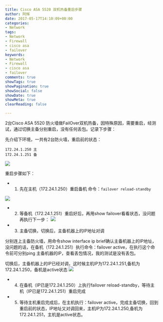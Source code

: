 ```yaml
---
title: Cisco ASA 5520 双机热备重启步骤
author: 阿辉
date: 2017-05-17T14:10:09+00:00
categories:
- Network
tags:
- Network
- Firewall
- cisco asa
- failover
keywords:
- Network
- Firewall
- cisco asa
- failover
comments: true
showTags: true
showPagination: true
showSocial: false
showDate: true
showMeta: true
clearReading: false

---
```

2台Cisco ASA 5520 防火墙做FailOver双机热备，因特殊原因，需要重启，经测试，通过切换主备分别重启，没有任何丢包。记录下步骤：

先介绍下环境，一共有2台防火墙，重启前的状态：
```
172.24.1.250 主
172.24.1.251 备
```
<!--more-->
![](/wp-content/uploads/2017/05/微信图片_20170517214933.png)

重启步骤如下：
* 1. 先在主机（172.24.1.250）重启备机 命令：`failover reload-standby`

![](/wp-content/uploads/2017/05/微信图片_20170517215238.png)

* 2. 等备机（172.24.1.251）重启好后，再用show failover看看状态，没问题再执行下一步：
![](/wp-content/uploads/2017/05/微信图片_20170517215613.png)

* 3. 主备切换，切换后，主备机器上的IP地址对调

分别连上主备防火墙，用命令show interface ip brief确认主备机器上的IP地址，没问题的话，在备机（172.24.1.251）执行命令：failover active，在执行这个命令前可分别ping 主备机器的IP，查看丢包情况，我的测试是没有丢包。

切换后，主备机器上的IP已经对调，这时候主机IP为172.24.1.251,备机为172.24.1.250，备机是active状态
![](/wp-content/uploads/2017/05/微信图片_20170517220314.png)

* 4. 在备机（IP已是172.24.1.250）上执行failover reload-standby，等待主机（IP已是172.24.1.251）重启完成

* 5. 等待主机重启完成后，在主机执行：failover active，完成主备切换，回到重启前的状态，IP地址又对调回来，主机IP为172.24.1.250,备机为172.24.1.251，主机是active状态。